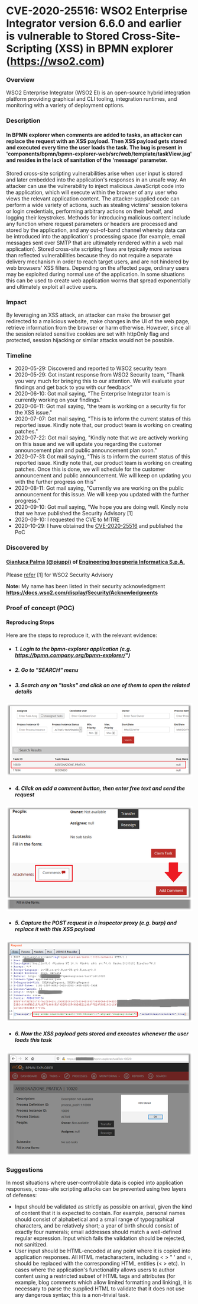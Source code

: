 # CVE-2020-25516: WSO2 Enterprise Integrator version 6.6.0 and earlier is vulnerable to Stored Cross-Site-Scripting (XSS) in BPMN explorer (https://wso2.com)

### Overview
WSO2 Enterprise Integrator (WSO2 EI) is an open-source hybrid integration platform providing graphical and CLI tooling, integration runtimes, and monitoring with a variety of deployment options.

### Description
#### In BPMN explorer when comments are added to tasks, an attacker can replace the request with an XSS payload. Then XSS payload gets stored and executed every time the user loads the task. The bug is present in 'components/bpmn/bpmn-explorer-web/src/web/template/taskView.jag' and resides in the lack of sanitation of the 'message' parameter.

Stored cross-site scripting vulnerabilities arise when user input is stored and later embedded into the application's responses in an unsafe way. An attacker can use the vulnerability to inject malicious JavaScript code into the application, which will execute within the browser of any user who views the relevant application content.
The attacker-supplied code can perform a wide variety of actions, such as stealing victims' session tokens or login credentials, performing arbitrary actions on their behalf, and logging their keystrokes.
Methods for introducing malicious content include any function where request parameters or headers are processed and stored by the application, and any out-of-band channel whereby data can be introduced into the application's processing space (for example, email messages sent over SMTP that are ultimately rendered within a web mail application).
Stored cross-site scripting flaws are typically more serious than reflected vulnerabilities because they do not require a separate delivery mechanism in order to reach target users, and are not hindered by web browsers' XSS filters. Depending on the affected page, ordinary users may be exploited during normal use of the application. In some situations this can be used to create web application worms that spread exponentially and ultimately exploit all active users.

### Impact
By leveraging an XSS attack, an attacker can make the browser get redirected to a malicious website, make changes in the UI of the web page, retrieve information from the browser or harm otherwise. However, since all the session related sensitive cookies are set with httpOnly flag and protected, session hijacking or similar attacks would not be possible.

### Timeline
- 2020-05-29: Discovered and reported to WSO2 security team 
- 2020-05-29: Got instant response from WSO2 Security team, "Thank you very much for bringing this to our attention. We will evaluate your findings and get back to you with our feedback"
- 2020-06-10: Got mail saying, "The Enterprise Integrator team is currently working on your findings."
- 2020-06-11: Got mail saying, "the team is working on a security fix for the XSS issue."
- 2020-07-07: Got mail saying, "This is to inform the current status of this reported issue. Kindly note that, our product team is working on creating patches."
- 2020-07-22: Got mail saying, "Kindly note that we are actively working on this issue and we will update you regarding the customer announcement plan and public announcement plan soon."
- 2020-07-31: Got mail saying, "This is to inform the current status of this reported issue. Kindly note that, our product team is working on creating patches. Once this is done, we will schedule for the customer announcement and public announcement. We will keep on updating you with the further progress on this"
- 2020-08-11: Got mail saying, "Currently we are working on the public announcement for this issue. We will keep you updated with the further progress."
- 2020-09-10: Got mail saying, "We hope you are doing well. Kindly note that we have published the Security Advisory [1]
- 2020-09-10: I requested the CVE to MITRE
- 2020-10-29: I have obtained the [CVE-2020-25516](https://cve.mitre.org/cgi-bin/cvename.cgi?name=CVE-2020-25516) and published the PoC

### Discovered by

#### [Gianluca Palma](https://www.linkedin.com/in/piuppi/) [(@piuppi)](https://twitter.com/piuppi) of [Engineering Ingegneria Informatica S.p.A.](https://www.eng.it)

Please [refer](https://docs.wso2.com/display/Security/Security+Advisory+WSO2-2020-0781) [1] for WSO2 Security Advisory

**Note:** My name has been listed in their security acknowledgment **https://docs.wso2.com/display/Security/Acknowledgments**

### Proof of concept (POC)
#### Reproducing Steps

Here are the steps to reproduce it, with the relevant evidence:

- ##### 1. Login to the bpmn-explorer application (e.g. https://bpmn.company.org/bpmn-explorer/")
- ##### 2. Go to "SEARCH" menu
- ##### 3. Search any on "tasks" and click on one of them to open the related details


![Screenshot](images/task.png)


- ##### 4. Click on add a comment button, then enter free text and send the request


![Screenshot](images/comment.png)


- ##### 5. Capture the POST request in a inspector proxy (e.g. burp) and replace it with this XSS payload


![Screenshot](images/request.png)


- ##### 6. Now the XSS payload gets stored and executes whenever the user loads this task
 
 
![Screenshot](images/response.png)



### Suggestions
In most situations where user-controllable data is copied into application responses, cross-site scripting attacks can be prevented using two layers of defenses:
- Input should be validated as strictly as possible on arrival, given the kind of content that it is expected to contain. For example, personal names should consist of alphabetical and a small range of typographical characters, and be relatively short; a year of birth should consist of exactly four numerals; email addresses should match a well-defined regular expression. Input which fails the validation should be rejected, not sanitized.
- User input should be HTML-encoded at any point where it is copied into application responses. All HTML metacharacters, including < > " ' and =, should be replaced with the corresponding HTML entities (&lt; &gt; etc).
In cases where the application's functionality allows users to author content using a restricted subset of HTML tags and attributes (for example, blog comments which allow limited formatting and linking), it is necessary to parse the supplied HTML to validate that it does not use any dangerous syntax; this is a non-trivial task.
